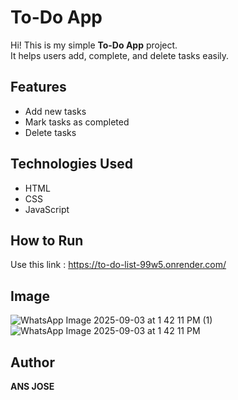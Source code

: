 #  To-Do App  

  Hi! This is my simple **To-Do App** project.  
  It helps users add, complete, and delete tasks easily.  

## Features
  - Add new tasks  
  - Mark tasks as completed  
  - Delete tasks  

##  Technologies Used
  - HTML  
  - CSS  
  - JavaScript  

##  How to Run
  Use this link : https://to-do-list-99w5.onrender.com/

##  Image
  ![WhatsApp Image 2025-09-03 at 1 42 11 PM (1)](https://github.com/user-attachments/assets/890f1731-04d5-414c-bd70-b65a2b098d86)
  ![WhatsApp Image 2025-09-03 at 1 42 11 PM](https://github.com/user-attachments/assets/a76e59ec-56af-4720-ac34-3f0e32e74d26)


##  Author
 **ANS JOSE**  
